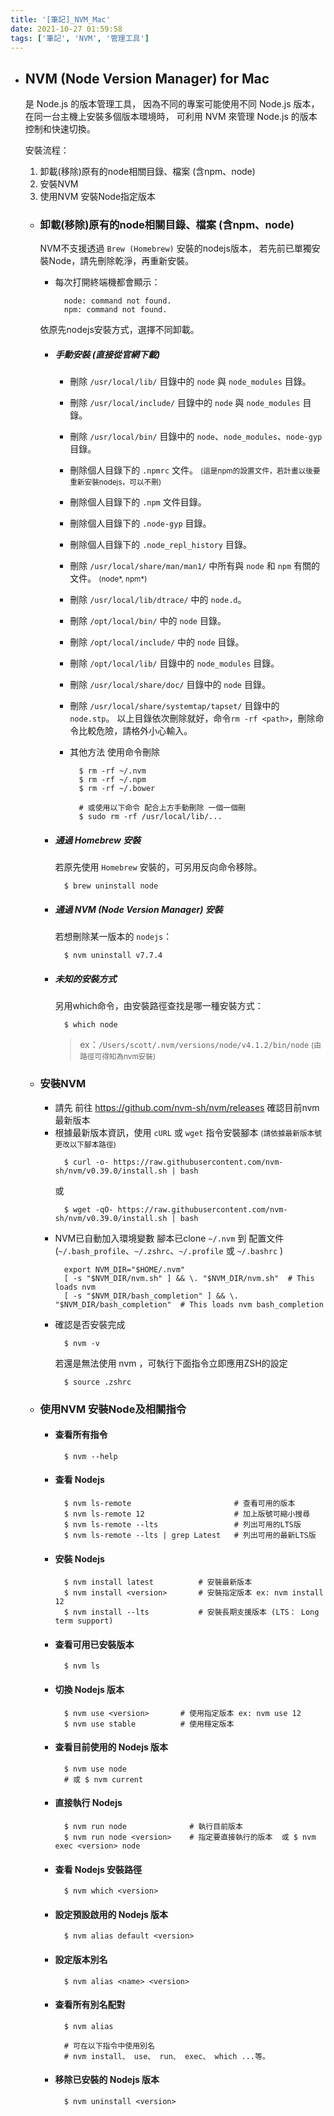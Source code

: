 ```yaml
---
title: '[筆記]_NVM_Mac'
date: 2021-10-27 01:59:58
tags: ['筆記', 'NVM', '管理工具']
---
```


- ## NVM (Node Version Manager) for Mac
  是 Node.js 的版本管理工具，
  因為不同的專案可能使用不同 Node.js 版本，在同一台主機上安裝多個版本環境時，
  可利用 NVM 來管理 Node.js 的版本控制和快速切換。

  <!-- more -->

  安裝流程：
  1. 卸載(移除)原有的node相關目錄、檔案 (含npm、node)
  2. 安裝NVM
  3. 使用NVM 安裝Node指定版本


  - ### 卸載(移除)原有的node相關目錄、檔案 (含npm、node)
    NVM不支援透過 `Brew (Homebrew)` 安裝的nodejs版本，
    若先前已單獨安裝Node，請先刪除乾淨，再重新安裝。
      - 每次打開終端機都會顯示：
        ```shell
          node: command not found.
          npm: command not found.
        ```
    
    依原先nodejs安裝方式，選擇不同卸載。
      - ##### 手動安裝 (直接從官網下載)
        - 刪除 `/usr/local/lib/` 目錄中的 `node` 與 `node_modules` 目錄。
        - 刪除 `/usr/local/include/` 目錄中的 `node` 與 `node_modules` 目錄。
        - 刪除 `/usr/local/bin/` 目錄中的 `node`、`node_modules`、`node-gyp` 目錄。
        - 刪除個人目錄下的 `.npmrc` 文件。 <small>(這是npm的設置文件，若計畫以後要重新安裝nodejs，可以不刪)</small>
        - 刪除個人目錄下的 `.npm` 文件目錄。
        - 刪除個人目錄下的 `.node-gyp` 目錄。
        - 刪除個人目錄下的 `.node_repl_history` 目錄。
        - 刪除 `/usr/local/share/man/man1/` 中所有與 `node` 和 `npm` 有關的文件。 <small>(node*, npm*)</small>
        - 刪除 `/usr/local/lib/dtrace/` 中的 `node.d`。
        - 刪除 `/opt/local/bin/` 中的 `node` 目錄。
        - 刪除 `/opt/local/include/` 中的 `node` 目錄。
        - 刪除 `/opt/local/lib/` 目錄中的 `node_modules` 目錄。
        - 刪除 `/usr/local/share/doc/` 目錄中的 `node` 目錄。
        - 刪除 `/usr/local/share/systemtap/tapset/` 目錄中的 `node.stp`。
        以上目錄依次刪除就好，命令`rm -rf <path>`，刪除命令比較危險，請格外小心輸入。

        - 其他方法 使用命令刪除
          ```shell
            $ rm -rf ~/.nvm
            $ rm -rf ~/.npm
            $ rm -rf ~/.bower

            # 或使用以下命令 配合上方手動刪除 一個一個刪
            $ sudo rm -rf /usr/local/lib/...
          ```
      - ##### 通過 Homebrew 安裝
        若原先使用 `Homebrew` 安裝的，可另用反向命令移除。
        ```shell
          $ brew uninstall node
        ```
      - ##### 通過 NVM (Node Version Manager) 安裝
        若想刪除某一版本的 `nodejs`：
        ```shell
          $ nvm uninstall v7.7.4
        ```
      - ##### 未知的安裝方式
        另用which命令，由安裝路徑查找是哪一種安裝方式：
        ```shell
          $ which node
        ```
        > ex：`/Users/scott/.nvm/versions/node/v4.1.2/bin/node` <small>(由路徑可得知為nvm安裝)</small>
  
  - ### 安裝NVM
    - 請先 前往 https://github.com/nvm-sh/nvm/releases 確認目前nvm最新版本
    - 根據最新版本資訊，使用 `cURL` 或 `wget` 指令安裝腳本 <small>(請依據最新版本號更改以下腳本路徑)</small>
      ```shell
        $ curl -o- https://raw.githubusercontent.com/nvm-sh/nvm/v0.39.0/install.sh | bash
      ```
      或
      ```shell
        $ wget -qO- https://raw.githubusercontent.com/nvm-sh/nvm/v0.39.0/install.sh | bash
      ```
    - NVM已自動加入環境變數
      腳本已clone `~/.nvm` 到 配置文件
      (`~/.bash_profile`、`~/.zshrc`、`~/.profile` 或 `~/.bashrc` )
      ```shell
        export NVM_DIR="$HOME/.nvm"
        [ -s "$NVM_DIR/nvm.sh" ] && \. "$NVM_DIR/nvm.sh"  # This loads nvm
        [ -s "$NVM_DIR/bash_completion" ] && \. "$NVM_DIR/bash_completion"  # This loads nvm bash_completion
      ```
    - 確認是否安裝完成
      ```shell
        $ nvm -v
      ```
      若還是無法使用 nvm ，可執行下面指令立即應用ZSH的設定
      ```shell
        $ source .zshrc
      ```


  - ### 使用NVM 安裝Node及相關指令
    - #### 查看所有指令
      ```shell
        $ nvm --help
      ```
    - #### 查看 Nodejs
      ```shell
        $ nvm ls-remote                       # 查看可用的版本
        $ nvm ls-remote 12                    # 加上版號可縮小搜尋
        $ nvm ls-remote --lts                 # 列出可用的LTS版
        $ nvm ls-remote --lts | grep Latest   # 列出可用的最新LTS版
      ```
    - #### 安裝 Nodejs
      ```shell
        $ nvm install latest          # 安裝最新版本
        $ nvm install <version>       # 安裝指定版本 ex: nvm install 12
        $ nvm install --lts           # 安裝長期支援版本 (LTS： Long term support)
      ```
    - #### 查看可用已安裝版本
      ```shell
        $ nvm ls
      ```
    - #### 切換 Nodejs 版本
      ```shell
        $ nvm use <version>       # 使用指定版本 ex: nvm use 12
        $ nvm use stable          # 使用穩定版本
      ```
    - #### 查看目前使用的 Nodejs 版本
      ```shell
        $ nvm use node
        # 或 $ nvm current
      ```
    - #### 直接執行 Nodejs
      ```shell
        $ nvm run node              # 執行目前版本
        $ nvm run node <version>    # 指定要直接執行的版本  或 $ nvm exec <version> node
      ```
    - #### 查看 Nodejs 安裝路徑
      ```shell
        $ nvm which <version>
      ```
    - #### 設定預設啟用的 Nodejs 版本
      ```shell
        $ nvm alias default <version>
      ```
    - #### 設定版本別名
      ```shell
        $ nvm alias <name> <version>
      ```
    - #### 查看所有別名配對
      ```shell
        $ nvm alias

        # 可在以下指令中使用別名
        # nvm install、 use、 run、 exec、 which ...等。
      ```
    - #### 移除已安裝的 Nodejs 版本
      ```shell
        $ nvm uninstall <version>
      ```
